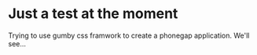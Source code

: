 # Just a test at the moment

Trying to use gumby css framwork to create a phonegap application.
We'll see...


